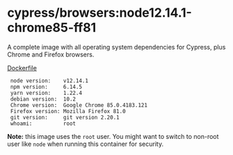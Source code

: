 # cypress/browsers:node12.14.1-chrome85-ff81

A complete image with all operating system dependencies for Cypress, plus Chrome and Firefox browsers.

[Dockerfile](Dockerfile)

```
 node version:    v12.14.1
 npm version:     6.14.5
 yarn version:    1.22.4
 debian version:  10.2
 Chrome version:  Google Chrome 85.0.4183.121
 Firefox version: Mozilla Firefox 81.0
 git version:     git version 2.20.1
 whoami:          root
```

**Note:** this image uses the `root` user. You might want to switch to non-root
user like `node` when running this container for security.
